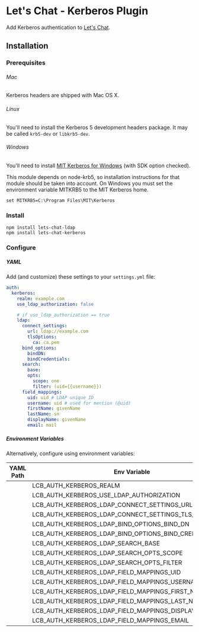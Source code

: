 # Let's Chat - Kerberos Plugin

Add Kerberos authentication to [Let's Chat](http://sdelements.github.io/lets-chat/).

## Installation

### Prerequisites

###### Mac
Kerberos headers are shipped with Mac OS X.

###### Linux
You'll need to install the Kerberos 5 development headers package. It may be called ```krb5-dev``` or ```libkrb5-dev```.

###### Windows
You'll need to install [MIT Kerberos for Windows](http://web.mit.edu/kerberos/dist/#kfw-4.0) (with SDK option checked).

This module depends on node-krb5, so installation instructions for that module should be taken into account. On Windows you must set the environment variable MITKRB5 to the MIT Kerberos home.

```
set MITKRB5=C:\Program Files\MIT\Kerberos
```

### Install

```
npm install lets-chat-ldap
npm install lets-chat-kerberos
```

### Configure

##### YAML

Add (and customize) these settings to your ```settings.yml``` file:

```yml
auth:
  kerberos:
    realm: example.com
    use_ldap_authorization: false

    # if use_ldap_authorization == true
    ldap:
      connect_settings:
        url: ldap://example.com
        tlsOptions:
          ca: ca.pem
      bind_options:
        bindDN:
        bindCredentials:
      search:
        base:
        opts:
          scope: one
          filter: (uid={{username}})
      field_mappings:
        uid: uid # LDAP unique ID
        username: uid # used for mention (@uid)
        firstName: givenName
        lastName: sn
        displayName: givenName
        email: mail
```

##### Environment Variables

Alternatively, configure using environment variables:

| YAML Path | Env Variable |
|-----------|--------------|
| | LCB_AUTH_KERBEROS_REALM |
| | LCB_AUTH_KERBEROS_USE_LDAP_AUTHORIZATION |
| | LCB_AUTH_KERBEROS_LDAP_CONNECT_SETTINGS_URL |
| | LCB_AUTH_KERBEROS_LDAP_CONNECT_SETTINGS_TLS_OPTIONS_CA |
| | LCB_AUTH_KERBEROS_LDAP_BIND_OPTIONS_BIND_DN |
| | LCB_AUTH_KERBEROS_LDAP_BIND_OPTIONS_BIND_CREDENTIALS |
| | LCB_AUTH_KERBEROS_LDAP_SEARCH_BASE |
| | LCB_AUTH_KERBEROS_LDAP_SEARCH_OPTS_SCOPE |
| | LCB_AUTH_KERBEROS_LDAP_SEARCH_OPTS_FILTER |
| | LCB_AUTH_KERBEROS_LDAP_FIELD_MAPPINGS_UID |
| | LCB_AUTH_KERBEROS_LDAP_FIELD_MAPPINGS_USERNAME |
| | LCB_AUTH_KERBEROS_LDAP_FIELD_MAPPINGS_FIRST_NAME |
| | LCB_AUTH_KERBEROS_LDAP_FIELD_MAPPINGS_LAST_NAME |
| | LCB_AUTH_KERBEROS_LDAP_FIELD_MAPPINGS_DISPLAY_NAME |
| | LCB_AUTH_KERBEROS_LDAP_FIELD_MAPPINGS_EMAIL |
